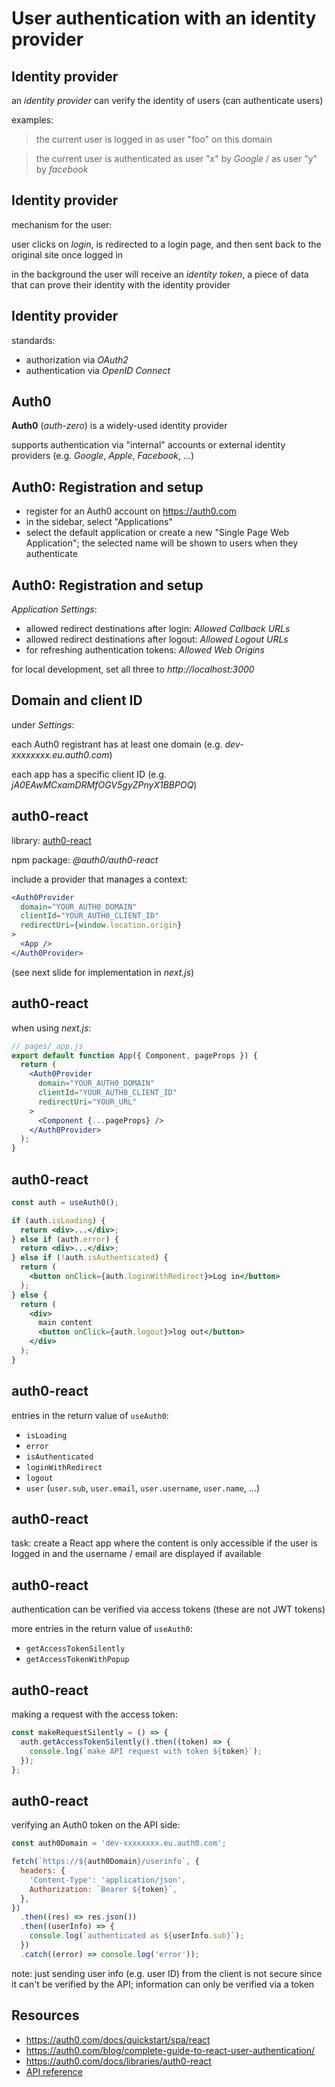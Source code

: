 <!--
related sections in:
- react-advanced
- node-and-express-intermediate
-->

# User authentication with an identity provider

## Identity provider

an _identity provider_ can verify the identity of users (can authenticate users)

examples:

> the current user is logged in as user "foo" on this domain

> the current user is authenticated as user "x" by _Google_ / as user "y" by _facebook_

## Identity provider

mechanism for the user:

user clicks on _login_, is redirected to a login page, and then sent back to the original site once logged in

in the background the user will receive an _identity token_, a piece of data that can prove their identity with the identity provider

## Identity provider

standards:

- authorization via _OAuth2_
- authentication via _OpenID Connect_

## Auth0

**Auth0** (_auth-zero_) is a widely-used identity provider

supports authentication via "internal" accounts or external identity providers (e.g. _Google_, _Apple_, _Facebook_, ...)

## Auth0: Registration and setup

- register for an Auth0 account on <https://auth0.com>
- in the sidebar, select "Applications"
- select the default application or create a new "Single Page Web Application"; the selected name will be shown to users when they authenticate

<!--
registration details:
select region: EU / US / AU
select account type: personal / company
-->

## Auth0: Registration and setup

_Application Settings_:

- allowed redirect destinations after login: _Allowed Callback URLs_
- allowed redirect destinations after logout: _Allowed Logout URLs_
- for refreshing authentication tokens: _Allowed Web Origins_

for local development, set all three to _http://localhost:3000_

## Domain and client ID

under _Settings_:

each Auth0 registrant has at least one domain (e.g. _dev-xxxxxxxx.eu.auth0.com_)

each app has a specific client ID (e.g. _jA0EAwMCxamDRMfOGV5gyZPnyX1BBPOQ_)

## auth0-react

library: [auth0-react](https://github.com/auth0/auth0-react/)

npm package: _@auth0/auth0-react_

include a provider that manages a context:

```jsx
<Auth0Provider
  domain="YOUR_AUTH0_DOMAIN"
  clientId="YOUR_AUTH0_CLIENT_ID"
  redirectUri={window.location.origin}
>
  <App />
</Auth0Provider>
```

(see next slide for implementation in _next.js_)

## auth0-react

when using _next.js_:

```jsx
// pages/_app.js
export default function App({ Component, pageProps }) {
  return (
    <Auth0Provider
      domain="YOUR_AUTH0_DOMAIN"
      clientId="YOUR_AUTH0_CLIENT_ID"
      redirectUri="YOUR_URL"
    >
      <Component {...pageProps} />
    </Auth0Provider>
  );
}
```

## auth0-react

```jsx
const auth = useAuth0();

if (auth.isLoading) {
  return <div>...</div>;
} else if (auth.error) {
  return <div>...</div>;
} else if (!auth.isAuthenticated) {
  return (
    <button onClick={auth.loginWithRedirect}>Log in</button>
  );
} else {
  return (
    <div>
      main content
      <button onClick={auth.logout}>log out</button>
    </div>
  );
}
```

## auth0-react

entries in the return value of `useAuth0`:

- `isLoading`
- `error`
- `isAuthenticated`
- `loginWithRedirect`
- `logout`
- `user` (`user.sub`, `user.email`, `user.username`, `user.name`, ...)

## auth0-react

task: create a React app where the content is only accessible if the user is logged in and the username / email are displayed if available

## auth0-react

authentication can be verified via access tokens (these are not JWT tokens)

more entries in the return value of `useAuth0`:

- `getAccessTokenSilently`
- `getAccessTokenWithPopup`

## auth0-react

making a request with the access token:

```js
const makeRequestSilently = () => {
  auth.getAccessTokenSilently().then((token) => {
    console.log(`make API request with token ${token}`);
  });
};
```

## auth0-react

verifying an Auth0 token on the API side:

```js
const auth0Domain = 'dev-xxxxxxxx.eu.auth0.com';

fetch(`https://${auth0Domain}/userinfo`, {
  headers: {
    'Content-Type': 'application/json',
    Authorization: `Bearer ${token}`,
  },
})
  .then((res) => res.json())
  .then((userInfo) => {
    console.log(`authenticated as ${userInfo.sub}`);
  })
  .catch((error) => console.log('error'));
```

note: just sending user info (e.g. user ID) from the client is not secure since it can't be verified by the API; information can only be verified via a token

## Resources

- <https://auth0.com/docs/quickstart/spa/react>
- <https://auth0.com/blog/complete-guide-to-react-user-authentication/>
- <https://auth0.com/docs/libraries/auth0-react>
- [API reference](https://auth0.github.io/auth0-react/)
